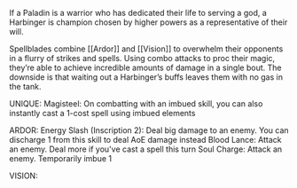 If a Paladin is a warrior who has dedicated their life to serving a god, a Harbinger is champion chosen by higher powers as a representative of their will.

Spellblades combine [[Ardor]] and [[Vision]] to overwhelm their opponents in a flurry of strikes and spells. Using combo attacks to proc their magic, they’re able to achieve incredible amounts of damage in a single bout. The downside is that waiting out a Harbinger’s buffs leaves them with no gas in the tank.

UNIQUE:
Magisteel: On combatting with an imbued skill, you can also instantly cast a 1-cost spell using imbued elements

ARDOR:
Energy Slash (Inscription 2): Deal big damage to an enemy. You can discharge 1 from this skill to deal AoE damage instead
Blood Lance: Attack an enemy. Deal more if you've cast a spell this turn
Soul Charge: Attack an enemy. Temporarily imbue 1

VISION: